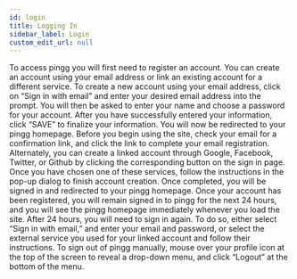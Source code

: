 ```yaml
---
id: login
title: Logging In
sidebar_label: Login
custom_edit_url: null
---
```

To access pingg you will first need to register an account. You can create an account using your email address or link an existing account for a different service.
To create a new account using your email address, click on “Sign in with email” and enter your desired email address into the prompt. You will then be asked to enter your name and choose a password for your account. After you have successfully entered your information, click “SAVE” to finalize your information. You will now be redirected to your pingg homepage. Before you begin using the site, check your email for a confirmation link, and click the link to complete your email registration.
Alternately, you can create a linked account through Google, Facebook, Twitter, or Github by clicking the corresponding button on the sign in page. Once you have chosen one of these services, follow the instructions in the pop-up dialog to finish account creation. Once completed, you will be signed in and redirected to your pingg homepage.
Once your account has been registered, you will remain signed in to pingg for the next 24 hours, and you will see the pingg homepage immediately whenever you load the site. After 24 hours, you will need to sign in again. To do so, either select “Sign in with email,” and enter your email and password, or select the external service you used for your linked account and follow their instructions. To sign out of pingg manually, mouse over your profile icon at the top of the screen to reveal a drop-down menu, and click “Logout” at the bottom of the menu.
